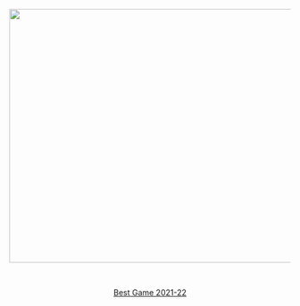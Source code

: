 <p align="center"> <img src="https://github.com/Duhbinchi/Duhbinchi/assets/139198653/72fa698a-6034-4ab6-bbab-51617fa6ee3a" width="735" height="455"> </p>
<br>
<p align="center" target="_blank"><a href="https://gd.games/games/b6d9f9ad-26b1-4051-983d-e2ae0b0cf65e">Best Game 2021-22</a></p>
